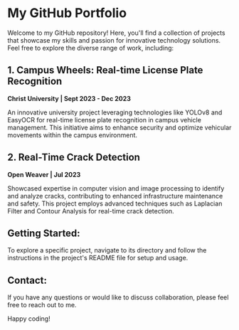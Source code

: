 # My GitHub Portfolio

Welcome to my GitHub repository! Here, you'll find a collection of projects that showcase my skills and passion for innovative technology solutions. Feel free to explore the diverse range of work, including:

## 1. Campus Wheels: Real-time License Plate Recognition
**Christ University | Sept 2023 - Dec 2023**

An innovative university project leveraging technologies like YOLOv8 and EasyOCR for real-time license plate recognition in campus vehicle management. This initiative aims to enhance security and optimize vehicular movements within the campus environment.

## 2. Real-Time Crack Detection
**Open Weaver | Jul 2023**

Showcased expertise in computer vision and image processing to identify and analyze cracks, contributing to enhanced infrastructure maintenance and safety. This project employs advanced techniques such as Laplacian Filter and Contour Analysis for real-time crack detection.

## Getting Started:

To explore a specific project, navigate to its directory and follow the instructions in the project's README file for setup and usage.

## Contact:

If you have any questions or would like to discuss collaboration, please feel free to reach out to me.

Happy coding!
